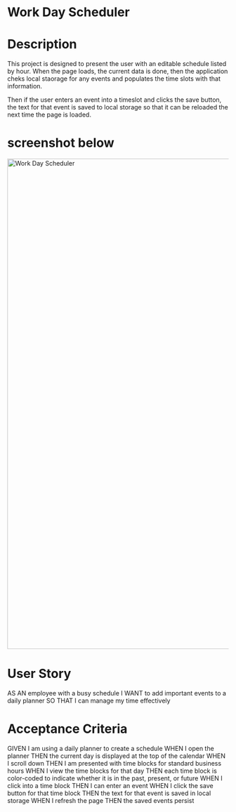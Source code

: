 # Work Day Scheduler

# Description

This project is designed to present the user with an editable schedule listed by hour. When the page loads, the current data is done, then the application cheks local staorage for any events and populates the time slots with that information.

Then if the user enters an event into a timeslot and clicks the save button, the text for that event is saved to local storage so that it can be reloaded the next time the page is loaded.

# screenshot below

<img width="1118" alt="Work Day Scheduler" src="https://user-images.githubusercontent.com/101817569/184656857-77302d31-b9f7-4fa0-8e68-45b1c8d65d81.png">



# User Story

AS AN employee with a busy schedule
I WANT to add important events to a daily planner
SO THAT I can manage my time effectively

# Acceptance Criteria

GIVEN I am using a daily planner to create a schedule
WHEN I open the planner
THEN the current day is displayed at the top of the calendar
WHEN I scroll down
THEN I am presented with time blocks for standard business hours
WHEN I view the time blocks for that day
THEN each time block is color-coded to indicate whether it is in the past, present, or future
WHEN I click into a time block
THEN I can enter an event
WHEN I click the save button for that time block
THEN the text for that event is saved in local storage
WHEN I refresh the page
THEN the saved events persist
